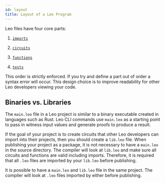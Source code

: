 ```yaml
---
id: layout
title: Layout of a Leo Program
---
```


Leo files have four core parts:
1. [`imports`](09_imports.md)

2. [`circuits`](08_circuits.md)

3. [`functions`](06_functions.md)

4. [`tests`](10_tests.md)

This order is strictly enforced. If you try and define a part out of order a syntax error will occur.
This design choice is to improve readability for other Leo developers viewing your code.

## Binaries vs. Libraries

The `main.leo` file in a Leo project is similar to a binary executable created in languages such as Rust.
Leo CLI commands use `main.leo` as a starting point to pass in witness input values and generate proofs to produce a result.

If the goal of your project is to create circuits that other Leo developers can import into their projects, 
then you should create a `lib.leo` file. When publishing your project as a package, it is not necessary to have a `main.leo`
in the source directory. The compiler will look at `lib.leo` and make sure all circuits and functions are valid including imports.
Therefore, it is required that all `.leo` files are imported by your `lib.leo` before publishing.

It is possible to have a `main.leo` and `lib.leo` file in the same project. The compiler will look at `.leo` files 
imported by either before publishing.


